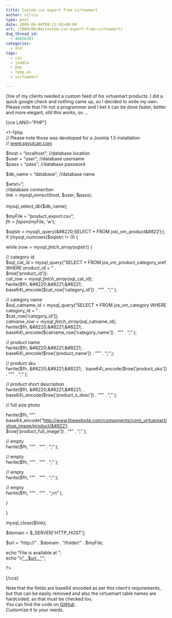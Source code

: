 ```yaml
---
title: Custom csv export from virtuemart
author: silviu
type: post
date: 2009-06-04T09:11:43+00:00
url: /2009/06/04/custom-csv-export-from-virtuemart/
dsq_thread_id:
  - 48858303
categories:
  - old
tags:
  - csv
  - joomla
  - php
  - temp_on
  - virtuemart

---
```

One of my clients needed a custom feed of his virtuemart products. I did a quick google check and nothing came up, so I decided to write my own. Please note that I&#8217;m not a programmer and I bet it can be done faster, better and more elegant, still this works, so &#8230;

[cce LANG=&#8221;PHP&#8221;]

<!&#8211;?php  
// Please note those was developed for a Joomla 1.5 installation  
// www.sgvulcan.com

$host = &#8220;localhost&#8221;; //database location  
$user = &#8220;user&#8221;; //database username  
$pass = &#8220;pass&#8221;; //database password

$db_name = &#8220;database&#8221;; //database name

$wtxt=&#8221;;  
//database connection  
$link = mysql_connect($host, $user, $pass);

mysql\_select\_db($db_name);

$myFile = &#8220;product_export.csv&#8221;;  
$fh = fopen($myFile, &#8216;w&#8217;);

$sqlstr = mysql\_query(&#8220;SELECT * FROM jos\_vm_product&#8221;);  
if (mysql_numrows($sqlstr) != 0) {

while ($row = mysql\_fetch\_array($sqlstr)) {

// category id  
$sql\_cat\_id = mysql\_query(&#8220;SELECT * FROM jos\_vm\_product\_category\_xref WHERE product\_id = &#8221; .  
$row[&#8216;product_id&#8217;]);  
$cat\_row = mysql\_fetch\_array($sql\_cat_id);  
fwrite($fh, &#8220;&#8221;&#8221; . base64\_encode($cat\_row[&#8216;category_id&#8217;]) . &#8220;&#8221;&#8221; . &#8220;;&#8221; );

// category name  
$sql\_catname\_id = mysql\_query(&#8220;SELECT * FROM jos\_vm\_category WHERE category\_id = &#8221; .  
$cat\_row[&#8216;category\_id&#8217;]);  
$catname\_row = mysql\_fetch\_array($sql\_catname_id);  
fwrite($fh, &#8220;&#8221;&#8221; . base64\_encode($catname\_row[&#8216;category_name&#8217;]) . &#8220;&#8221;&#8221; . &#8220;;&#8221; );

// product name  
fwrite($fh, &#8220;&#8221;&#8221; . base64\_encode($row[&#8216;product\_name&#8217;]) . &#8220;&#8221;&#8221; . &#8220;;&#8221; );

// product sku  
fwrite($fh, &#8220;&#8221;&#8221; . base64\_encode($row[&#8216;product\_sku&#8217;]) . &#8220;&#8221;&#8221; . &#8220;;&#8221; );

// product short description  
fwrite($fh, &#8220;&#8221;&#8221; . base64\_encode($row[&#8216;product\_s_desc&#8217;]) . &#8220;&#8221;&#8221; . &#8220;;&#8221; );

// full size photo

fwrite($fh, &#8220;&#8221;&#8221; .  
base64\_encode(&#8220;http://www.thewebsite.com/components/com\_virtuemart/shop_image/product/&#8221; .  
$row[&#8216;product\_full\_image&#8217;]) . &#8220;&#8221;&#8221; . &#8220;;&#8221; );

// empty  
fwrite($fh, &#8220;&#8221;&#8221; . &#8220;&#8221;&#8221; . &#8220;;&#8221; );

// empty  
fwrite($fh, &#8220;&#8221;&#8221; . &#8220;&#8221;&#8221; . &#8220;;&#8221; );

// empty  
fwrite($fh, &#8220;&#8221;&#8221; . &#8220;&#8221;&#8221; . &#8220;;&#8221; );

// empty  
fwrite($fh, &#8220;&#8221;&#8221; . &#8220;&#8221;&#8221; . &#8220;;rn&#8221; );

}

}

mysql_close($link);

$domain = $\_SERVER[&#8216;HTTP\_HOST&#8217;];

$url = &#8220;http://&#8221; . $domain . &#8220;/folder/&#8221; . $myFile;

echo &#8220;File is available at &#8220;;  
echo &#8220;n[&#8221; . $url . &#8220;][1]&#8220;;

?>

[/cce]

Note that the fields are base64 encoded as per this client&#8217;s requirements, but that can be easily removed and also the virtuemart table names are hardcoded, so that must be checked too.  
You can find the code on [GitHub][2] .  
Customize it to your needs.

 [1]: ""
 [2]: https://github.com/silviuvulcan/custom_virtuemart_export